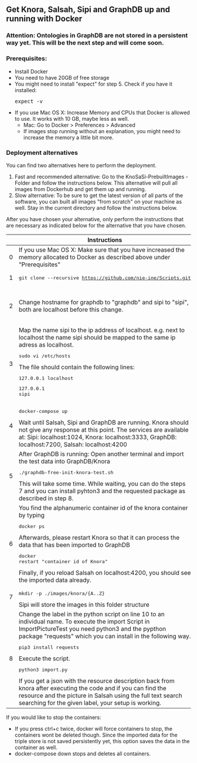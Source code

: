 ## Get Knora, Salsah, Sipi and GraphDB up and running with Docker

### Attention: Ontologies in GraphDB are not stored in a persistent way yet.  This will be the next step and will come soon.

### Prerequisites:
 - Install Docker
 - You need to have 20GB of free storage
 - You might need to install "expect" for step 5. Check if you have it installed: <pre>expect -v</pre>
 - If you use Mac OS X: Increase Memory and CPUs that Docker is allowed to use. It works with 10 GB, maybe less as well.
	 - 	Mac: Go to Docker > Preferences > Advanced
	 - If images stop running without an explanation, you might need to increase the memory a little bit more.

### Deployment alternatives
You can find two alternatives here to perform the deployment.

1. Fast and recommended alternative: Go to the KnoSaSi-PrebuiltImages - Folder and follow the instructions below. This alternative will pull all images from Dockerhub and get them up and running.
2. Slow alternative: To be sure to get the latest version of all parts of the software, you can built all images "from scratch" on your machine as well. Stay in the current directory and follow the instructions below.

After you have chosen your alternative, only perform the instructions that are necessary as indicated below for the alternative that you have chosen.

|   | Instructions   | Alternative 1| Alternative 2  | 
|--:| ------------- |:-------------:| :-----:        |
| 0 | If you use Mac OS X: Make sure that you have increased the memory allocated to Docker as described above under "Prerequisites" | x | x |
| 1 | <pre>git clone --recursive https://github.com/nie-ine/Scripts.git | x | x |
| 2 | Change hostname for graphdb to "graphdb" and sipi to "sipi", both are localhost before this change.| not necessary for alternative 1 | x in Knora/Knora/webapi /src /main /resources /application.conf|
| 3 | Map the name sipi to the ip address of localhost. e.g. next to localhost the name sipi should be mapped to the same ip adress as localhost. <pre>sudo vi /etc/hosts</pre> The file should contain the following lines:<pre>127.0.0.1       localhost</pre><pre>127.0.0.1       sipi</pre>| x in /etc/hosts file | <--- x|
| 4 | <pre>docker-compose up</pre> Wait until Salsah, Sipi and GraphDB are running. Knora should not give any response at this point. The services are available at: Sipi: localhost:1024, Knora: localhost:3333, GraphDB: localhost:7200, Salsah: localhost:4200 | x in ./PrebuiltImages | x in ./ meaning docker-compose-deployment-Knora-Salsah-Sipi-GraphDB |
| 5 | After GraphDB is running: Open another terminal and import the test data into GraphDB/Knora <pre>./graphdb-free-init-knora-test.sh</pre> This will take some time. While waiting, you can do the steps 7 and you can install pyhton3 and the requested package as described in step 8. | x in Knora/Knora/ webapi/scripts | <--- x |
| 6 | You find the alphanumeric container id of the knora container by typing <pre>docker ps</pre> Afterwards, please restart Knora so that it can process the data that has been imported to GraphDB<pre>docker restart "container id of Knora"</pre> Finally, if you reload Salsah on localhost:4200, you should see the imported data already.| x | x |
| 7 | <pre>mkdir -p ./images/knora/{A..Z}</pre> Sipi will store the images in this folder structure | x in ./PrebuiltImages | x in ./Sipi |
| 8 | Change the label in the python script on line 10 to an individual name. To execute the import Script in ImportPictureTest you need python3 and the pypthon package "requests" which you can install in the following way. <pre>pip3 install requests</pre> Execute the script.<pre>python3 import.py</pre> If you get a json with the resource description back from knora after executing the code and if you can find the resource and the picture in Salsah using the full text search searching for the given label, your setup is working.  | x in Scripts/KnoSaSi-Dockerfiles/ImportPictureTest  | <--- x |



 
If you would like to stop the containers:

 - If you press ctrl+c twice, docker will force containers to stop, the containers wont be deleted though. Since the imported data for the triple store is not saved persistently yet, this option saves the data in the container as well.
 - docker-compose down stops and deletes all containers.